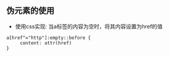## 伪元素的使用
* 使用css实现: 当a标签的内容为空时，将其内容设置为href的值
```
a[href^="http"]:empty::before {
     content: attr(href)
}
```
